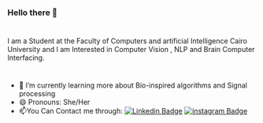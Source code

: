 ### Hello there 👋
#
I am a Student at the Faculty of Computers and artificial Intelligence Cairo University and I am Interested in Computer Vision , NLP and Brain Computer Interfacing. 
#
- 🌱 I’m currently learning more about Bio-inspired algorithms and Signal processing 
- 😄 Pronouns: She/Her
- :mailbox:You Can Contact me through:
   [![Linkedin Badge](https://img.shields.io/badge/LinkedIn-0077B5?style=for-the-badge&logo=linkedin&logoColor=white)](https://www.linkedin.com/in/esraa-yazid-63b519228/)  [![instagram Badge](https://img.shields.io/badge/Instagram-E4405F?style=for-the-badge&logo=instagram&logoColor=white)](https://www.instagram.com/esraa.yazid/)

